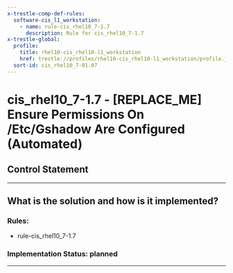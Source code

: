 ```yaml
---
x-trestle-comp-def-rules:
  software-cis_l1_workstation:
    - name: rule-cis_rhel10_7-1.7
      description: Rule for cis_rhel10_7-1.7
x-trestle-global:
  profile:
    title: rhel10-cis_rhel10-l1_workstation
    href: trestle://profiles/rhel10-cis_rhel10-l1_workstation/profile.json
  sort-id: cis_rhel10_7-01.07
---
```


# cis_rhel10_7-1.7 - \[REPLACE_ME\] Ensure Permissions On /Etc/Gshadow Are Configured (Automated)

## Control Statement

______________________________________________________________________

## What is the solution and how is it implemented?

<!-- For implementation status enter one of: implemented, partial, planned, alternative, not-applicable -->

<!-- Note that the list of rules under ### Rules: is read-only and changes will not be captured after assembly to JSON -->

<!-- Add control implementation description here for control: cis_rhel10_7-1.7 -->

### Rules:

  - rule-cis_rhel10_7-1.7

### Implementation Status: planned

______________________________________________________________________
